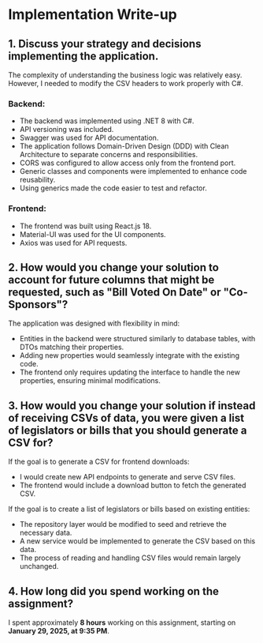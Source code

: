 # Implementation Write-up

## 1. Discuss your strategy and decisions implementing the application.

The complexity of understanding the business logic was relatively easy. However, I needed to modify the CSV headers to work properly with C#.

### Backend:
- The backend was implemented using .NET 8 with C#.
- API versioning was included.
- Swagger was used for API documentation.
- The application follows Domain-Driven Design (DDD) with Clean Architecture to separate concerns and responsibilities.
- CORS was configured to allow access only from the frontend port.
- Generic classes and components were implemented to enhance code reusability.
- Using generics made the code easier to test and refactor.

### Frontend:
- The frontend was built using React.js 18.
- Material-UI was used for the UI components.
- Axios was used for API requests.

## 2. How would you change your solution to account for future columns that might be requested, such as "Bill Voted On Date" or "Co-Sponsors"?

The application was designed with flexibility in mind:
- Entities in the backend were structured similarly to database tables, with DTOs matching their properties.
- Adding new properties would seamlessly integrate with the existing code.
- The frontend only requires updating the interface to handle the new properties, ensuring minimal modifications.

## 3. How would you change your solution if instead of receiving CSVs of data, you were given a list of legislators or bills that you should generate a CSV for?

If the goal is to generate a CSV for frontend downloads:
- I would create new API endpoints to generate and serve CSV files.
- The frontend would include a download button to fetch the generated CSV.

If the goal is to create a list of legislators or bills based on existing entities:
- The repository layer would be modified to seed and retrieve the necessary data.
- A new service would be implemented to generate the CSV based on this data.
- The process of reading and handling CSV files would remain largely unchanged.

## 4. How long did you spend working on the assignment?

I spent approximately **8 hours** working on this assignment, starting on **January 29, 2025, at 9:35 PM**.

